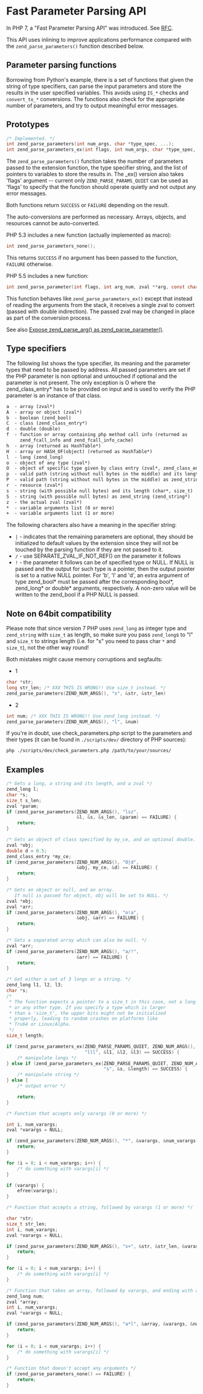 # Fast Parameter Parsing API

In PHP 7, a "Fast Parameter Parsing API" was introduced. See
[RFC](https://wiki.php.net/rfc/fast_zpp).

This API uses inlining to improve applications performance compared with the
`zend_parse_parameters()` function described below.

## Parameter parsing functions

Borrowing from Python's example, there is a set of functions that given the
string of type specifiers, can parse the input parameters and store the results
in the user specified variables. This avoids using `IS_*` checks and
`convert_to_*` conversions. The functions also check for the appropriate number
of parameters, and try to output meaningful error messages.

## Prototypes

```c
/* Implemented. */
int zend_parse_parameters(int num_args, char *type_spec, ...);
int zend_parse_parameters_ex(int flags, int num_args, char *type_spec, ...);
```

The `zend_parse_parameters()` function takes the number of parameters passed to
the extension function, the type specifier string, and the list of pointers to
variables to store the results in. The _ex() version also takes 'flags' argument
-- current only `ZEND_PARSE_PARAMS_QUIET` can be used as 'flags' to specify that
the function should operate quietly and not output any error messages.

Both functions return `SUCCESS` or `FAILURE` depending on the result.

The auto-conversions are performed as necessary. Arrays, objects, and resources
cannot be auto-converted.

PHP 5.3 includes a new function (actually implemented as macro):

```c
int zend_parse_parameters_none();
```

This returns `SUCCESS` if no argument has been passed to the function, `FAILURE`
otherwise.

PHP 5.5 includes a new function:

```c
int zend_parse_parameter(int flags, int arg_num, zval **arg, const char *spec, ...);
```

This function behaves like `zend_parse_parameters_ex()` except that instead of
reading the arguments from the stack, it receives a single zval to convert
(passed with double indirection). The passed zval may be changed in place as
part of the conversion process.

See also
[Expose zend_parse_arg() as zend_parse_parameter()](https://wiki.php.net/rfc/zpp_improv#expose_zend_parse_arg_as_zend_parse_parameter).

## Type specifiers

The following list shows the type specifier, its meaning and the parameter types
that need to be passed by address. All passed parameters are set if the PHP
parameter is non optional and untouched if optional and the parameter is not
present. The only exception is O where the zend_class_entry* has to be provided
on input and is used to verify the PHP parameter is an instance of that class.

```txt
a  - array (zval*)
A  - array or object (zval*)
b  - boolean (zend_bool)
C  - class (zend_class_entry*)
d  - double (double)
f  - function or array containing php method call info (returned as
     zend_fcall_info and zend_fcall_info_cache)
h  - array (returned as HashTable*)
H  - array or HASH_OF(object) (returned as HashTable*)
l  - long (zend_long)
o  - object of any type (zval*)
O  - object of specific type given by class entry (zval*, zend_class_entry)
p  - valid path (string without null bytes in the middle) and its length (char*, size_t)
P  - valid path (string without null bytes in the middle) as zend_string (zend_string*)
r  - resource (zval*)
s  - string (with possible null bytes) and its length (char*, size_t)
S  - string (with possible null bytes) as zend_string (zend_string*)
z  - the actual zval (zval*)
*  - variable arguments list (0 or more)
+  - variable arguments list (1 or more)
```

The following characters also have a meaning in the specifier string:

* `|` - indicates that the remaining parameters are optional, they should be
  initialized to default values by the extension since they will not be touched
  by the parsing function if they are not passed to it.
* `/` - use SEPARATE_ZVAL_IF_NOT_REF() on the parameter it follows
* `!` - the parameter it follows can be of specified type or NULL. If NULL is
  passed and the output for such type is a pointer, then the output pointer is
  set to a native NULL pointer. For 'b', 'l' and 'd', an extra argument of type
  zend_bool* must be passed after the corresponding bool*, zend_long* or
  double* arguments, respectively. A non-zero value will be written to the
  zend_bool if a PHP NULL is passed.

## Note on 64bit compatibility

Please note that since version 7 PHP uses `zend_long` as integer type and
`zend_string` with `size_t` as length, so make sure you pass `zend_long`s to "l"
and `size_t` to strings length (i.e. for "s" you need to pass char `*` and
`size_t`), not the other way round!

Both mistakes might cause memory corruptions and segfaults:

* 1

```c
char *str;
long str_len; /* XXX THIS IS WRONG!! Use size_t instead. */
zend_parse_parameters(ZEND_NUM_ARGS(), "s", &str, &str_len)
```

* 2

```c
int num; /* XXX THIS IS WRONG!! Use zend_long instead. */
zend_parse_parameters(ZEND_NUM_ARGS(), "l", &num)
```

If you're in doubt, use check_parameters.php script to the parameters and their
types (it can be found in `./scripts/dev/` directory of PHP sources):

```bash
php ./scripts/dev/check_parameters.php /path/to/your/sources/
```

## Examples

```c
/* Gets a long, a string and its length, and a zval */
zend_long l;
char *s;
size_t s_len;
zval *param;
if (zend_parse_parameters(ZEND_NUM_ARGS(), "lsz",
                          &l, &s, &s_len, &param) == FAILURE) {
    return;
}

/* Gets an object of class specified by my_ce, and an optional double. */
zval *obj;
double d = 0.5;
zend_class_entry *my_ce;
if (zend_parse_parameters(ZEND_NUM_ARGS(), "O|d",
                          &obj, my_ce, &d) == FAILURE) {
    return;
}

/* Gets an object or null, and an array.
   If null is passed for object, obj will be set to NULL. */
zval *obj;
zval *arr;
if (zend_parse_parameters(ZEND_NUM_ARGS(), "o!a",
                          &obj, &arr) == FAILURE) {
    return;
}

/* Gets a separated array which can also be null. */
zval *arr;
if (zend_parse_parameters(ZEND_NUM_ARGS(), "a/!",
                          &arr) == FAILURE) {
    return;
}

/* Get either a set of 3 longs or a string. */
zend_long l1, l2, l3;
char *s;
/*
 * The function expects a pointer to a size_t in this case, not a long
 * or any other type. If you specify a type which is larger
 * than a 'size_t', the upper bits might not be initialized
 * properly, leading to random crashes on platforms like
 * Tru64 or Linux/Alpha.
 */
size_t length;

if (zend_parse_parameters_ex(ZEND_PARSE_PARAMS_QUIET, ZEND_NUM_ARGS(),
                             "lll", &l1, &l2, &l3) == SUCCESS) {
    /* manipulate longs */
} else if (zend_parse_parameters_ex(ZEND_PARSE_PARAMS_QUIET, ZEND_NUM_ARGS(),
                                    "s", &s, &length) == SUCCESS) {
    /* manipulate string */
} else {
    /* output error */

    return;
}

/* Function that accepts only varargs (0 or more) */

int i, num_varargs;
zval *varargs = NULL;

if (zend_parse_parameters(ZEND_NUM_ARGS(), "*", &varargs, &num_varargs) == FAILURE) {
    return;
}

for (i = 0; i < num_varargs; i++) {
    /* do something with varargs[i] */
}

if (varargs) {
    efree(varargs);
}

/* Function that accepts a string, followed by varargs (1 or more) */

char *str;
size_t str_len;
int i, num_varargs;
zval *varargs = NULL;

if (zend_parse_parameters(ZEND_NUM_ARGS(), "s+", &str, &str_len, &varargs, &num_varargs) == FAILURE) {
    return;
}

for (i = 0; i < num_varargs; i++) {
    /* do something with varargs[i] */
}

/* Function that takes an array, followed by varargs, and ending with a long */
zend_long num;
zval *array;
int i, num_varargs;
zval *varargs = NULL;

if (zend_parse_parameters(ZEND_NUM_ARGS(), "a*l", &array, &varargs, &num_varargs, &num) == FAILURE) {
    return;
}

for (i = 0; i < num_varargs; i++) {
    /* do something with varargs[i] */
}

/* Function that doesn't accept any arguments */
if (zend_parse_parameters_none() == FAILURE) {
    return;
}
```
